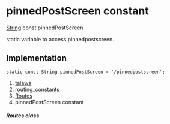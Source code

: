 
<div>

# pinnedPostScreen constant

</div>


[String](https://api.flutter.dev/flutter/dart-core/String-class.html)
const pinnedPostScreen



static variable to access pinnedpostscreen.



## Implementation

``` language-dart
static const String pinnedPostScreen = '/pinnedpostscreen';
```







1.  [talawa](../../index.html)
2.  [routing_constants](../../constants_routing_constants/)
3.  [Routes](../../constants_routing_constants/Routes-class.html)
4.  pinnedPostScreen constant

##### Routes class








